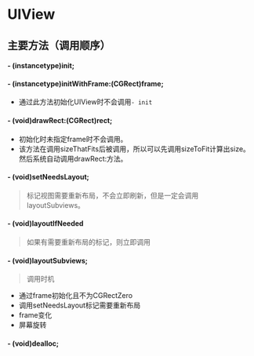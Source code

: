# UIView

## 主要方法（调用顺序）

#### - (instancetype)init;

#### - (instancetype)initWithFrame:(CGRect)frame;

- 通过此方法初始化UIView时不会调用`- init`

#### - (void)drawRect:(CGRect)rect;

- 初始化时未指定frame时不会调用。
- 该方法在调用sizeThatFits后被调用，所以可以先调用sizeToFit计算出size。然后系统自动调用drawRect:方法。

#### - (void)setNeedsLayout;

> 标记视图需要重新布局，不会立即刷新，但是一定会调用layoutSubviews。

#### - (void)layoutIfNeeded

> 如果有需要重新布局的标记，则立即调用

#### - (void)layoutSubviews;
> 调用时机
- 通过frame初始化且不为CGRectZero
- 调用setNeedsLayout标记需要重新布局
- frame变化
- 屏幕旋转

#### - (void)dealloc;
